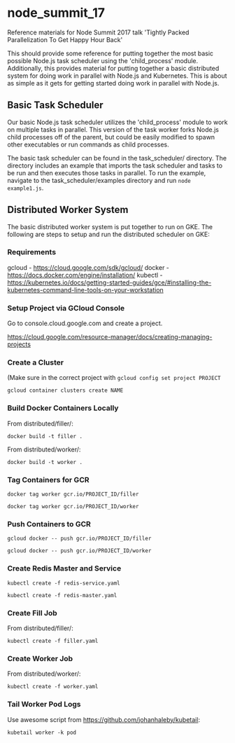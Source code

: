 # node_summit_17
Reference materials for Node Summit 2017 talk 'Tightly Packed Parallelization To Get Happy Hour Back'

This should provide some reference for putting together the most basic possible Node.js task scheduler using the 'child_process' module. Additionally, this provides material for putting together a basic distributed system for doing work in parallel with Node.js and Kubernetes. This is about as simple as it gets for getting started doing work in parallel with Node.js.

## Basic Task Scheduler

Our basic Node.js task scheduler utilizes the 'child_process' module to work on multiple tasks in parallel. This version of the task worker forks Node.js child processes off of the parent, but could be easily modified to spawn other executables or run commands as child processes.

The basic task scheduler can be found in the task_scheduler/ directory. The directory includes an example that imports the task scheduler and tasks to be run and then executes those tasks in parallel. To run the example, navigate to the task_scheduler/examples directory and run `node example1.js`.

## Distributed Worker System

The basic distributed worker system is put together to run on GKE. The following are steps to setup and run the distributed scheduler on GKE:

### Requirements

gcloud - https://cloud.google.com/sdk/gcloud/
docker - https://docs.docker.com/engine/installation/
kubectl - https://kubernetes.io/docs/getting-started-guides/gce/#installing-the-kubernetes-command-line-tools-on-your-workstation

### Setup Project via GCloud Console

Go to console.cloud.google.com and create a project.

https://cloud.google.com/resource-manager/docs/creating-managing-projects

### Create a Cluster

(Make sure in the correct project with `gcloud config set project PROJECT`

`gcloud container clusters create NAME`

### Build Docker Containers Locally

From distributed/filler/:

`docker build -t filler .`

From distributed/worker/:

`docker build -t worker .`

### Tag Containers for GCR

`docker tag worker gcr.io/PROJECT_ID/filler`

`docker tag worker gcr.io/PROJECT_ID/worker`

### Push Containers to GCR

`gcloud docker -- push gcr.io/PROJECT_ID/filler`

`gcloud docker -- push gcr.io/PROJECT_ID/worker`

### Create Redis Master and Service

`kubectl create -f redis-service.yaml`

`kubectl create -f redis-master.yaml`

### Create Fill Job

From distributed/filler/:

`kubectl create -f filler.yaml`

### Create Worker Job

From distributed/worker/:

`kubectl create -f worker.yaml`

### Tail Worker Pod Logs

Use awesome script from https://github.com/johanhaleby/kubetail:

`kubetail worker -k pod`
